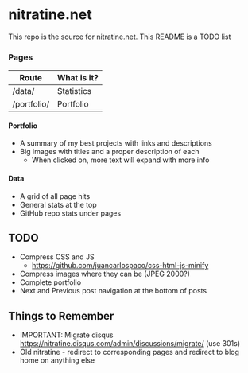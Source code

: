 # nitratine.net
This repo is the source for nitratine.net. This README is a TODO list

### Pages
| Route              | What is it?                      |
|--------------------|----------------------------------|
| /data/             | Statistics                       |
| /portfolio/        | Portfolio                        |

#### Portfolio
 - A summary of my best projects with links and descriptions
 - Big images with titles and a proper description of each
    - When clicked on, more text will expand with more info

#### Data
 - A grid of all page hits
 - General stats at the top
 - GitHub repo stats under pages

## TODO
 - Compress CSS and JS
    - https://github.com/juancarlospaco/css-html-js-minify
 - Compress images where they can be (JPEG 2000?)
 - Complete portfolio
 - Next and Previous post navigation at the bottom of posts

## Things to Remember
- IMPORTANT: Migrate disqus https://nitratine.disqus.com/admin/discussions/migrate/ (use 301s)
- Old nitratine - redirect to corresponding pages and redirect to blog home on anything else
